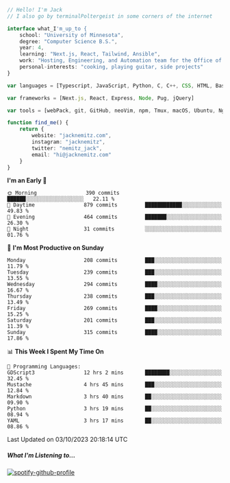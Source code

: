 ```typescript
// Hello! I'm Jack
// I also go by terminalPoltergeist in some corners of the internet

interface what_I'm_up_to {
    school: "University of Minnesota",
    degree: "Computer Science B.S.",
    year: 4,
    learning: "Next.js, React, Tailwind, Ansible",
    work: "Hosting, Engineering, and Automation team for the Office of Information Technology at UMN",
    personal-interests: "cooking, playing guitar, side projects"
}

var languages = [Typescript, JavaScript, Python, C, C++, CSS, HTML, Bash, VimScript]

var frameworks = [Next.js, React, Express, Node, Pug, jQuery]

var tools = [webPack, git, GitHub, neoVim, npm, Tmux, macOS, Ubuntu, Nginx, Ansible, Cloudflare, DigitalOcean]

function find_me() {
    return {
        website: "jacknemitz.com",
        instagram: "jacknemitz",
        twitter: "nemitz_jack",
        email: "hi@jacknemitz.com"
    }
}
```

<!--START_SECTION:waka-->
**I'm an Early 🐤** 

```text
🌞 Morning                390 commits         ██████░░░░░░░░░░░░░░░░░░░   22.11 % 
🌆 Daytime                879 commits         ████████████░░░░░░░░░░░░░   49.83 % 
🌃 Evening                464 commits         ███████░░░░░░░░░░░░░░░░░░   26.30 % 
🌙 Night                  31 commits          ░░░░░░░░░░░░░░░░░░░░░░░░░   01.76 % 
```
📅 **I'm Most Productive on Sunday** 

```text
Monday                   208 commits         ███░░░░░░░░░░░░░░░░░░░░░░   11.79 % 
Tuesday                  239 commits         ███░░░░░░░░░░░░░░░░░░░░░░   13.55 % 
Wednesday                294 commits         ████░░░░░░░░░░░░░░░░░░░░░   16.67 % 
Thursday                 238 commits         ███░░░░░░░░░░░░░░░░░░░░░░   13.49 % 
Friday                   269 commits         ████░░░░░░░░░░░░░░░░░░░░░   15.25 % 
Saturday                 201 commits         ███░░░░░░░░░░░░░░░░░░░░░░   11.39 % 
Sunday                   315 commits         ████░░░░░░░░░░░░░░░░░░░░░   17.86 % 
```


📊 **This Week I Spent My Time On** 

```text
💬 Programming Languages: 
GDScript3                12 hrs 2 mins       ████████░░░░░░░░░░░░░░░░░   32.45 % 
Mustache                 4 hrs 45 mins       ███░░░░░░░░░░░░░░░░░░░░░░   12.84 % 
Markdown                 3 hrs 40 mins       ██░░░░░░░░░░░░░░░░░░░░░░░   09.90 % 
Python                   3 hrs 19 mins       ██░░░░░░░░░░░░░░░░░░░░░░░   08.94 % 
YAML                     3 hrs 17 mins       ██░░░░░░░░░░░░░░░░░░░░░░░   08.86 % 
```


 Last Updated on 03/10/2023 20:18:14 UTC
<!--END_SECTION:waka-->

##### What I'm Listening to...

[![spotify-github-profile](https://spotify-github-profile.vercel.app/api/view?uid=jack.nemitz&cover_image=true&show_offline=true&bar_color=53b14f&bar_color_cover=false&background_color=121212FF)](https://spotify-github-profile.vercel.app/api/view?uid=jack.nemitz&redirect=true)

